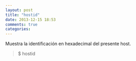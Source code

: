 ```yaml
---
layout: post
title: "hostid"
date: 2013-12-15 18:53
comments: true
categories: 
---
```

Muestra la identificación en hexadecimal del presente host.

>$ hostid

